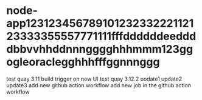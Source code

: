 # node-app12312345678910123233222112123333355557771111fffddddddeeddddbbvvhhddnnngggghhhmmm123ggogleoraclegghhhfffggnnnggg
test quay 3.11 build trigger on new UI
test quay 3.12.2
uodate1
update2
update3
add new github action workflow
add new job in the github action workflow
